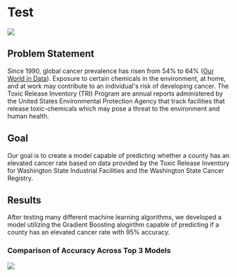 # Test

<img src='https://github.com/nbcarroll/Projects/blob/main/Capstone/factory.png'>

## Problem Statement

Since 1990, global cancer prevalence has risen from 54% to 64% ([Our World in Data](https://ourworldindata.org/cancer#:~:text=Global%20cancer%20prevalence%20has%20risen,(largely%20due%20to%20smoking).)). Exposure to certain chemicals in the environment, at home, and at work may contribute to an individual's risk of developing cancer. The Toxic Release Inventory (TRI) Program are annual reports administered by the United States Environmental Protection Agency that track facilities that release toxic-chemicals which may pose a threat to the environment and human health.

## Goal

Our goal is to create a model capable of predicting whether a county has an elevated cancer rate based on data provided by the Toxic Release Inventory for Washington State Industrial Facilities and the Washington State Cancer Registry.

## Results

After testing many different machine learning algorithms, we developed a model utilizing the Gradient Boosting alogirthm capable of predicting if a county has an elevated cancer rate with 95% accuracy.

### Comparison of Accuracy Across Top 3 Models
<img src='https://github.com/nbcarroll/Projects/blob/main/Capstone/ModelPerformance.jpg'>
